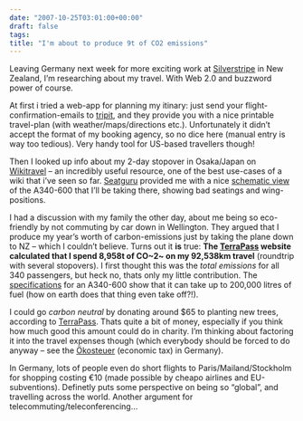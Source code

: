 ```yaml
---
date: "2007-10-25T03:01:00+00:00"
draft: false
tags: 
title: "I'm about to produce 9t of CO2 emissions"
---
```

Leaving Germany next week for more exciting work at
[Silverstripe](http://www.silverstripe.com) in New Zealand, I’m
researching about my travel. With Web 2.0 and buzzword power of
course.

At first i tried a web-app for planning my itinary: just send your
flight-confirmation-emails to [tripit](http://www.tripit.com), and
they provide you with a nice printable travel-plan (with
weather/maps/directions etc.). Unfortunately it didn’t accept the
format of my booking agency, so no dice here (manual entry is way
too tedious). Very handy tool for US-based travellers though!

Then I looked up info about my 2-day stopover in Osaka/Japan on
[Wikitravel](http://www.wikitravel.com) – an incredibly useful
resource, one of the best use-cases of a wiki that i’ve seen so
far. [Seatguru](http://www.seatguru.com) provided me with a nice
[schematic view](http://www.seatguru.com/airlines/Lufthansa/Lufthansa_Airbus_A340-600_B.php)
of the A340-600 that I’ll be taking there, showing bad seatings and
wing-positions.

I had a discussion with my family the other day, about me being so
eco-friendly by not commuting by car down in Wellington. They
argued that I produce my year’s worth of carbon-emissions just by
taking the plane down to NZ – which I couldn’t believe. Turns out
it **is** true:
**The [TerraPass](http://www.terrapass.com/flight/products.flight.40000.php?flight_carbon=19751&flight_miles=49968) website calculated that I spend 8,958t of CO~2~ on my 92,538km travel**
(roundtrip with several stopovers). I first thought this was the
*total emissions* for all 340 passengers, but heck no, thats only
my little contribution. The
[specifications](http://en.wikipedia.org/wiki/A340-600) for an
A340-600 show that it can take up to 200,000 litres of fuel (how on
earth does that thing even take off?!).

I could go *carbon neutral* by donating around $65 to planting new
trees, according to
[TerraPass](http://www.terrapass.com/flight/products.flight.40000.php?flight_carbon=19751&flight_miles=49968).
Thats quite a bit of money, especially if you think how much good
this amount could do in charity. I’m thinking about factoring it
into the travel expenses though (which everybody should be forced
to do anyway – see the
[Ökosteuer](http://de.wikipedia.org/wiki/Ökosteuer) (economic tax)
in Germany).

In Germany, lots of people even do short flights to
Paris/Mailand/Stockholm for shopping costing €10 (made possible by
cheapo airlines and EU-subventions). Definetly puts some
perspective on being so “global”, and travelling across the world.
Another argument for telecommuting/teleconferencing…



